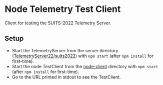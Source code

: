 # Node Telemetry Test Client
Client for testing the SUITS-2022 Telemetry Server.
## Setup
- Start the TelemetryServer from the server directory ([TelemetryServer22/suits2022](https://github.com/benmucha/TelemetryServer22/tree/main/suits2022)) with ```npm start``` (after ```npm install``` for first-time).
- Start the node TestClient from the [node-client](node-client) directory with ```npm start``` (after ```npm install``` for first-time).
- Go to the URL printed in stdout to see the TestClient.